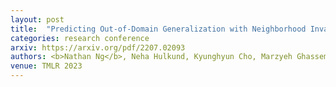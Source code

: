 ```yaml
---
layout: post
title:  "Predicting Out-of-Domain Generalization with Neighborhood Invariance"
categories: research conference
arxiv: https://arxiv.org/pdf/2207.02093
authors: <b>Nathan Ng</b>, Neha Hulkund, Kyunghyun Cho, Marzyeh Ghassemi
venue: TMLR 2023
---
```

